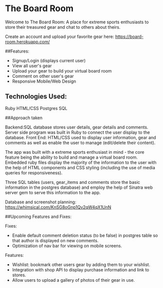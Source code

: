 # The Board Room
Welcome to The Board Room: A place for extreme sports enthusiasts to store their treasured gear and chat to others about theirs.

Create an account and upload your favorite gear here: 
https://board-room.herokuapp.com/

##Features:
 - Signup/Login (displays current user)
 - View all user's gear
 - Upload your gear to build your virtual board room
 - Comment on other user's gear 
 - Responsive Mobile/Web Design


## Technologies Used:
Ruby
HTML/CSS
Postgres SQL

##Approach taken

Backend:SQL database stores user details, gear details and comments. Server side program was built in Ruby to connect the user display to the database.
Front End: HTML/CSS used to display user information, gear and comments as well as enable the user to manage (edit/delete their content).

The app was built with a extreme sports enthusiast in mind - the core feature being the ability to build and manage a virtual board room. Embedded ruby files display the majority of the information to the user with the help of HTML components and CSS styling (including the use of media queries for responsiveness). 

Three SQL tables (users, gear_items and comments store the basic information in the postgres database) and employ the help of Sinatra web server gem to serve this information to the app. 

Database and screenshot planning: https://whimsical.com/KnSG8oGnp1Qv2qW4qX1UnN

##Upcoming Features and Fixes:

Fixes:
- Enable default comment deletion status (to be false) in postgres table so that author is displayed on new comments.
- Optimization of nav bar for viewing on mobile screens.

Features: 
- Wishlist: bookmark other users gear by adding them to your wishlist.
- Integration with shop API to display purchase information and link to stores. 
- Allow users to upload a gallery of photos of their gear in use.



